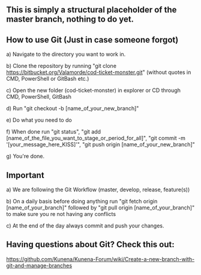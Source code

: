 ## This is simply a structural placeholder of the master branch, nothing to do yet.

## How to use Git (Just in case someone forgot)

a) Navigate to the directory you want to work in.    

b) Clone the repository by running "git clone https://bitbucket.org/Valamorde/cod-ticket-monster.git" (without quotes in CMD, PowerShell or GitBash etc.)    

c) Open the new folder (cod-ticket-monster) in explorer or CD through CMD, PowerShell, GitBash    

d) Run "git checkout -b [name_of_your_new_branch]"    

e) Do what you need to do    

f) When done run "git status", "git add [name_of_the_file_you_want_to_stage_or_period_for_all]", "git commit -m '[your_message_here_KISS]'", "git push origin [name_of_your_new_branch]"    

g) You're done.    


## Important

a) We are following the Git Workflow (master, develop, release, feature(s))    

b) On a daily basis before doing anything run "git fetch origin [name_of_your_branch]" followed by "git pull origin [name_of_your_branch]" to make sure you re not having any conflicts    

c) At the end of the day always commit and push your changes.    


## Having questions about Git? Check this out:    

https://github.com/Kunena/Kunena-Forum/wiki/Create-a-new-branch-with-git-and-manage-branches    
